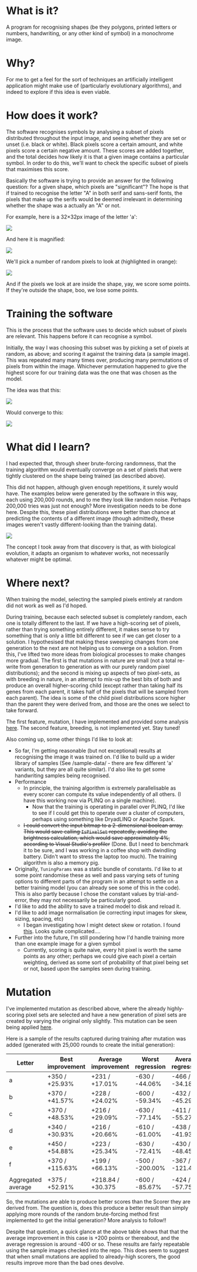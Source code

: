 # What is it?
A program for recognising shapes (be they polygons, printed letters or numbers, handwriting, or any other kind of symbol) in a monochrome image.


# Why?
For me to get a feel for the sort of techniques an artificially intelligent application might make use of (particularly evolutionary algorithms), and indeed to explore if this idea is even viable. 


# How does it work?
The software recognises symbols by analysing a subset of pixels distributed throughout the input image, and seeing whether they are set or unset (i.e. black or white). Black pixels score a certain amount, and white pixels score a certain negative amount. These scores are added together, and the total decides how likely it is that a given image contains a particular symbol. In order to do this, we'll want to check the specific subset of pixels that maximises this score.

Basically the software is trying to provide an answer for the following question: for a given shape, which pixels are "significant"? The hope is that if trained to recognise the letter "A" in both serif and sans-serif fonts, the pixels that make up the serifs would be deemed irrelevant in determining whether the shape was a actually an "A" or not. 

For example, here is a 32×32px image of the letter 'a':

![](/doc/a_small.png)


And here it is magnified: 

![](/doc/a_magnified.png)


We'll pick a number of random pixels to look at (highlighted in orange):

![](/doc/a_random.png)


And if the pixels we look at are inside the shape, yay, we score some points. If they're outside the shape, boo, we lose some points. 


# Training the software 
This is the process that the software uses to decide which subset of pixels are relevant. This happens before it can recognise a symbol. 

Initially, the way I was choosing this subset was by picking a set of pixels at random, as above; and scoring it against the training data (a sample image). This was repeated many many times over, producing many permutations of pixels from within the image. Whichever permutation happened to give the highest score for our training data was the one that was chosen as the model. 

The idea was that this:

![](/doc/a_random.png)


Would converge to this:

![](/doc/a_clustered.png)


# What did I learn?
I had expected that, through sheer brute-forcing randomness, that the training algorithm would eventually converge on a set of pixels that were tightly clustered on the shape being trained (as described above).

This did not happen, although given enough repetitions, it surely would have. The examples below were generated by the software in this way, each using 200,000 rounds, and to me they look like random noise. Perhaps 200,000 tries was just not enough? More investigation needs to be done here. Despite this, these pixel distributions were better than chance at predicting the contents of a different image (though admittedly, these images weren't vastly different-looking than the training data). 

![](/doc/randomised_samples.png)


The concept I took away from that discovery is that, as with biological evolution, it adapts an organism to whatever works, not necessarily whatever might be optimal. 


# Where next?
When training the model, selecting the sampled pixels entirely at random did not work as well as I'd hoped.

During training, because each selected subset is completely random, each one is totally different to the last. If we have a high-scoring set of pixels, rather than trying something entirely different, it makes sense to try something that is only a little bit different to see if we can get closer to a solution. I hypothesised that making these sweeping changes from one generation to the next are not helping us to converge on a solution. From this, I've lifted two more ideas from biological processes to make changes more gradual. The first is that mutations in nature are small (not a total re-write from generation to generation as with our purely random pixel distributions); and the second is mixing up aspects of two pixel-sets, as with breeding in nature, in an attempt to mix-up the best bits of both and produce an overall higher-scoring child (except rather than taking half its genes from each parent, it takes half of the pixels that will be sampled from each parent). The idea is some of the child pixel distributions score higher than the parent they were derived from, and those are the ones we select to take forward. 

The first feature, mutation, I have implemented and provided some analysis [here](#mutation). The second feature, breeding, is not implemented yet. Stay tuned! 

Also coming up, some other things I'd like to look at:
* So far, I'm getting reasonable (but not exceptional) results at recognising the image it was trained on. I'd like to build up a wider library of samples (See /sample-data/ - there are few different 'a' variants, but they are all quite similar). I'd also like to get some handwriting samples being recognised. 
* Performance
  * In principle, the training algorithm is extremely parallelisable as every scorer can compute its value independently of all others. (I have this working now via PLINQ on a single machine). 
    * Now that the training is operating in parallel over PLINQ, I'd like to see if I could get this to operate over a cluster of computers, perhaps using something like DryadLINQ or Apache Spark. 
  * ~~I could convert the input bitmap to a 2-dimensional boolean array. This would save calling `IsPixelSet` repeatedly, avoiding the brightness calculation, which would save approximately 4%, according to Visual Studio's profiler~~ (Done. But I need to benchmark it to be sure, and I was working in a coffee shop with dwindling battery. Didn't want to stress the laptop too much). The training algorithm is also a memory pig. 
* Originally, `TuningParams` was a static bundle of constants. I'd like to at some point randomise these as well and pass varying sets of tuning options to different parts of the program in an attempt to settle on a better training model (you can already see some of this in the code). This is also partly because I chose the constant values by trial-and-error, they may not necessarily be particularly good. 
* I'd like to add the ability to save a trained model to disk and reload it. 
* I'd like to add image normalisation (ie correcting input images for skew, sizing, spacing, etc)
  * I began investigating how I might detect skew or rotation. I found [this](http://ntur.lib.ntu.edu.tw/bitstream/246246/142437/1/25.pdf). Looks quite complicated....  
* Further into the future, I'm still pondering how I'd handle training more than one example image for a given symbol
  * Currently, scoring is quite naive, every hit pixel is worth the same points as any other; perhaps we could give each pixel a certain weighting, derived as some sort of probability of that pixel being set or not, based upon the samples seen during training. 


# Mutation
I've implemented mutation as described above, where the already highly-scoring pixel sets are selected and have a new generation of pixel sets are created by varying the original only slightly. This mutation can be seen being applied [here](https://github.com/wwestrop/Eye-Robot/blob/06443db11f88abce335e9b208b1a7763573e4bc1/src/Eye-Robot/Classifier.cs#L44).

Here is a sample of the results captured during training after mutation was added (generated with 25,000 rounds to create the initial generation):

|Letter               |Best improvement     |Average improvement  |Worst regression     |Average regression   |
|---------------------|---------------------|---------------------|---------------------|---------------------|
|a                    |+350 / +25.93%       |+231 / +17.01%       |-630 / -44.06%       |-466 / -34.18%       |
|b                    |+370 / +41.57%       |+228 / +24.02%       |-600 / -59.34%       |-432 / -45.29%       |
|c                    |+370 / +48.53%       |+216 / +29.09%       |-630 / -77.14%       |-411 / -55.27%       |
|d                    |+340 / +30.93%       |+216 / +20.66%       |-610 / -61.00%       |-438 / -41.93%       |
|e                    |+450 / +54.88%       |+223 / +25.34%       |-630 / -72.41%       |-430 / -48.45%       |
|f                    |+370 / +115.63%      |+199 / +66.13%       |-500 / -200.00%      |-367 / -121.40%      |
|                     |                     |                     |                     |                     |
|Aggregated average   |+375 / +52.91%       |+218.84 / +30.375    |-600 / -85.67%       |-424 / -57.75%       |

So, the mutations are able to produce better scores than the Scorer they are derived from. The question is, does this produce a better result than simply applying more rounds of the random brute-forcing method first implemented to get the initial generation? More analysis to follow!! 

Despite that question, a quick glance at the above table shows that that the average improvement in this case is +200 points or thereabout, and the average regression is around -400 or so. These results are fairly repeatable using the sample images checked into the repo. This does seem to suggest that when small mutations are applied to already-high scorers, the good results improve more than the bad ones devolve. 



